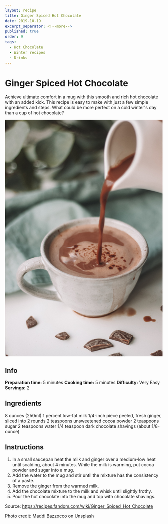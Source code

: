 ```yaml
---
layout: recipe
title: Ginger Spiced Hot Chocolate
date: 2019-10-19
excerpt_separator: <!--more-->
published: true
order: 9
tags:
  - Hot Chocolate
  - Winter recipes
  - Drinks
---
```


# Ginger Spiced Hot Chocolate

Achieve ultimate comfort in a mug with this smooth and rich hot chocolate with an added kick. This recipe is easy to make with just a few simple ingredients and steps. What could be more perfect on a cold winter's day than a cup of hot chocolate?

<!--more-->

[![Hot chocolate](/_uploads/hotchocolate.jpg)](/_uploads/hotchocolate.jpg)

## Info

**Preparation time:** 5 minutes
**Cooking time:** 5 minutes
**Difficulty:** Very Easy
**Servings:** 2

## Ingredients

8 ounces (250ml) 1 percent low-fat milk
1/4-inch piece peeled, fresh ginger, sliced into 2 rounds
2 teaspoons unsweetened cocoa powder
2 teaspoons sugar
2 teaspoons water
1/4 teaspoon dark chocolate shavings (about 1/8-ounce)


## Instructions

1. In a small saucepan heat the milk and ginger over a medium-low heat until scalding, about 4 minutes. While the milk is warming, put cocoa powder and sugar into a mug.
2. Add the water to the mug and stir until the mixture has the consistency of a paste.
3. Remove the ginger from the warmed milk.
4. Add the chocolate mixture to the milk and whisk until slightly frothy.
5. Pour the hot chocolate into the mug and top with chocolate shavings.


Source: https://recipes.fandom.com/wiki/Ginger_Spiced_Hot_Chocolate

Photo credit: Maddi Bazzocco on Unsplash
